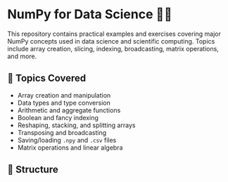 # NumPy for Data Science 🚀🧮

This repository contains practical examples and exercises covering major NumPy concepts used in data science and scientific computing. Topics include array creation, slicing, indexing, broadcasting, matrix operations, and more.

## 📌 Topics Covered

- Array creation and manipulation
- Data types and type conversion
- Arithmetic and aggregate functions
- Boolean and fancy indexing
- Reshaping, stacking, and splitting arrays
- Transposing and broadcasting
- Saving/loading `.npy` and `.csv` files
- Matrix operations and linear algebra

## 📂 Structure

